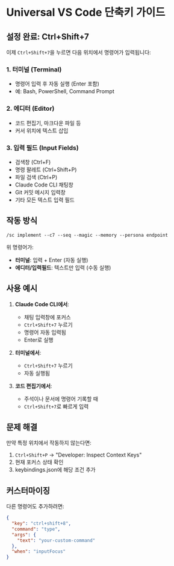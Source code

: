 # Universal VS Code 단축키 가이드

## 설정 완료: Ctrl+Shift+7

이제 `Ctrl+Shift+7`을 누르면 다음 위치에서 명령어가 입력됩니다:

### 1. 터미널 (Terminal)
- 명령어 입력 후 자동 실행 (Enter 포함)
- 예: Bash, PowerShell, Command Prompt

### 2. 에디터 (Editor)
- 코드 편집기, 마크다운 파일 등
- 커서 위치에 텍스트 삽입

### 3. 입력 필드 (Input Fields)
- 검색창 (Ctrl+F)
- 명령 팔레트 (Ctrl+Shift+P)
- 파일 검색 (Ctrl+P)
- Claude Code CLI 채팅창
- Git 커밋 메시지 입력창
- 기타 모든 텍스트 입력 필드

## 작동 방식

```
/sc implement --c7 --seq --magic --memory --persona endpoint
```

위 명령어가:
- **터미널**: 입력 + Enter (자동 실행)
- **에디터/입력필드**: 텍스트만 입력 (수동 실행)

## 사용 예시

1. **Claude Code CLI에서**:
   - 채팅 입력창에 포커스
   - `Ctrl+Shift+7` 누르기
   - 명령어 자동 입력됨
   - Enter로 실행

2. **터미널에서**:
   - `Ctrl+Shift+7` 누르기
   - 자동 실행됨

3. **코드 편집기에서**:
   - 주석이나 문서에 명령어 기록할 때
   - `Ctrl+Shift+7`로 빠르게 입력

## 문제 해결

만약 특정 위치에서 작동하지 않는다면:
1. `Ctrl+Shift+P` → "Developer: Inspect Context Keys"
2. 현재 포커스 상태 확인
3. keybindings.json에 해당 조건 추가

## 커스터마이징

다른 명령어도 추가하려면:
```json
{
  "key": "ctrl+shift+8",
  "command": "type",
  "args": {
    "text": "your-custom-command"
  },
  "when": "inputFocus"
}